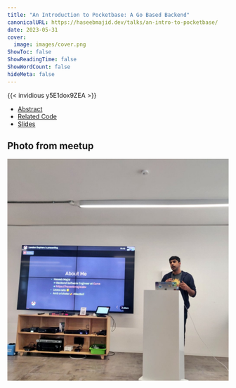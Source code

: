 ```yaml
---
title: "An Introduction to Pocketbase: A Go Based Backend"
canonicalURL: https://haseebmajid.dev/talks/an-intro-to-pocketbase/
date: 2023-05-31
cover:
  image: images/cover.png
ShowToc: false
ShowReadingTime: false
ShowWordCount: false
hideMeta: false
---
```


{{< invidious y5E1dox9ZEA >}}

- [Abstract](https://www.meetup.com/londongophers/events/292486307/)
- [Related Code](https://gitlab.com/hmajid2301/talks/-/tree/main/an-intro-to-pocketbase)
- [Slides](https://talks.haseebmajid.dev/an-intro-to-pocketbase/)

## Photo from meetup

![Talk](images/talk.jpeg)


